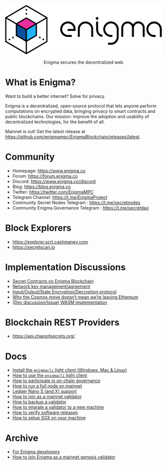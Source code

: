 ![Enigma](/logo.png)

<p align="center">
Enigma secures the decentralized web
</p>

# What is Enigma?

Want to build a better internet? Solve for privacy.

Enigma is a decentralized, open-source protocol that lets anyone perform computations on encrypted data, bringing privacy to smart contracts and public blockchains. Our mission: improve the adoption and usability of decentralized technologies, for the benefit of all.

Mainnet is out! Get the latest release at https://github.com/enigmampc/EnigmaBlockchain/releases/latest.

# Community

- Homepage: https://www.enigma.co
- Forum: https://forum.enigma.co
- Discord: https://www.enigma.co/discord
- Blog: https://blog.enigma.co
- Twitter: https://twitter.com/EnigmaMPC
- Telegram Channel: https://t.me/EnigmaProject
- Community Secret Nodes Telegram : https://t.me/secretnodes
- Community Enigma Governance Telegram : https://t.me/secretdao

# Block Explorers

- https://explorer.scrt.cashmaney.com
- https://secretscan.io

# Implementation Discussions

- [Secret Contracts on Enigma Blockchain](https://forum.enigma.co/t/secret-contracts-on-enigma-blockchain/1284)
- [Network key management/agreement](https://forum.enigma.co/t/network-key-management-agreement/1324)
- [Input/Output/State Encryption/Decryption protocol](https://forum.enigma.co/t/input-output-state-encryption-decryption-protocol/1325)
- [Why the Cosmos move doesn’t mean we’re leaving Ethereum](https://forum.enigma.co/t/why-the-cosmos-move-doesnt-mean-were-leaving-ethereum/1301)
- [(Dev discussion/Issue) WASM implementation](https://forum.enigma.co/t/dev-discussion-issue-wasm-implementation/1303)

# Blockchain REST Providers

- https://api.chainofsecrets.org/

# Docs

- [Install the `enigmacli` light client (Windows, Mac & Linux)](/docs/light-client-mainnet.md)
- [How to use the `enigmacli` light client](/docs/enigmacli.md)
- [How to participate in on-chain governance](docs/using-governance.md)
- [How to run a full node on mainnet](/docs/validators-and-full-nodes/run-full-node-mainnet.md)
- [Ledger Nano S (and X) support](/docs/ledger-nano-s.md)
- [How to join as a mainnet validator](/docs/validators-and-full-nodes/join-validator-mainnet.md)
- [How to backup a validator](/docs/validators-and-full-nodes/backup-a-validator.md)
- [How to migrate a validator to a new machine](/docs/validators-and-full-nodes/migrate-a-validator.md)
- [How to verify software releases](/docs/verify-releases.md)
- [How to setup SGX on your machine](/docs/dev/setup-sgx.md)

# Archive

- [For Enigma developers](/docs/dev/for-enigma-blockchain-devs.md)
- [How to join Enigma as a mainnet genesis validator](/docs/genesis/genesis-validator-mainnet.md)
